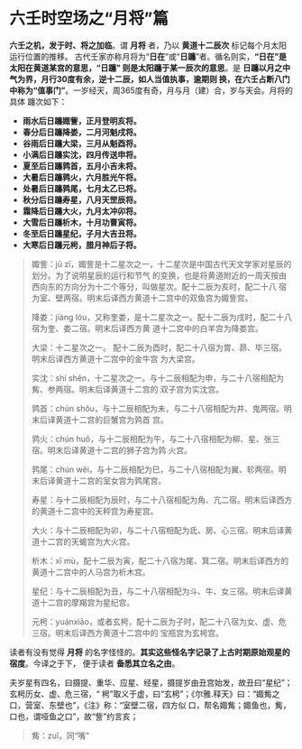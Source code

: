 六壬时空场之“月将”篇
===================================================================================
**六壬之机，发于时、将之加临**。谓 **月将** 者，乃以 **黄道十二辰次** 标记每个月太阳运行位置的推移。
古代壬家亦称月将为“**日在**”或“**日躔**”者。循名则实，**“日在”是太阳在黄道某宫的意思，“日躔”
则是太阳躔于某一辰次的意思**。是 **日躔以月之中气为界，月行30度有余，逆十二辰，如人当值执事，逾期则
换，在六壬占断八门中称为“值事门”**。一岁经天，周365度有奇，月与月（建）合，岁与天会。月将的具体
躔次如下：
+ **雨水后日躔娵訾，正月登明亥将。**
+ **春分后日躔降娄，二月河魁戌将。**
+ **谷雨后日躔大梁，三月从魁酉将。**
+ **小满后日躔实沈，四月传送申将。**
+ **夏至后日躔鹑首，五月小吉未将。** 
+ **大暑后日躔鹑火，六月胜光午将。**
+ **处暑后日躔鹑尾，七月太乙已将。**
+ **秋分后日躔寿星，八月天罡辰将。**
+ **霜降后日躔大火，九月太冲卯将。** 
+ **大雪后日躔析木，十月功曹寅将。**
+ **冬至后日躔星纪，子月大吉丑将。**
+ **大寒后日躔元枵，腊月神后子将。**

> 娵訾：jū zī，娵訾是十二星次之一，十二星次是中国古代天文学家对星辰的划分。为了说明星辰的运行和节气
> 的变换，也是将黄道附近的一周天按由西向东的方向分为十二个等分，叫做星次。配十二辰为亥时，配二十八
> 宿为室、壁两宿。明末后译西方黄道十二宫中的双鱼宫为娵訾宫。
> 
> 降娄：jiàng lóu，又称奎娄，是十二星次之一。配十二辰为戌时，配二十八宿为奎、娄二宿。明末后译西方黄
> 道十二宫中的白羊宫为降娄宫。
>
> 大梁：十二星次之一。 配十二辰为酉时，配二十八宿为胃、昴、毕三宿。明末后译西方黄道十二宫中的金牛宫
> 为大梁宫。
>
> 实沈：shí shěn，十二星次之一。与十二辰相配为申，与二十八宿相配为觜、参两宿。明末后译黄道十二宫的
> 双子宫为实沈宫。
>
> 鹑首：chún shǒu，与十二辰相配为未，与二十八宿相配为井、鬼两宿。明末后译黄道十二宫的巨蟹宫为鹑首
> 宫。
> 
> 鹑火：chún huǒ，与十二辰相配为午，与二十八宿相配为柳、星、张三宿。明末后译黄道十二宫的狮子宫为鹑
> 火宫。
> 
> 鹑尾：chún wěi，与十二辰相配为巳，与二十八宿相配为翼、轸两宿。明末后译黄道十二宫的室女宫为鹑尾宫。
>
> 寿星：与十二辰相配为辰时，与二十八宿相配为角、亢二宿。明末后译西方的黄道十二宫中的天秤宫为寿星宫。
>
> 大火：与十二辰相配为卯，与二十八宿相配为氐、房、心三宿。明末后译黄道十二宫的天蝎宫为大火宫。
>
> 析木：xī mù，配十二辰为寅，配二十八宿为尾、箕二宿。明末后译西方的黄道十二宫中的人马宫为析木宫。
>
> 星纪：与十二辰相配为丑，与二十八宿相配为斗、牛、女三宿。明末后译黄道十二宫的摩羯宫为星纪宫。
>
> 元枵：yuánxiāo，或者玄枵，配十二辰为子时，配二十八宿为女、虚、危三宿。明末后译西方黄道十二宫中的
> 宝瓶宫为玄枵宫。

读者有没有觉得 **月将** 的名字怪怪的。**其实这些怪名字记录了上古时期原始观星的宿度**。今译之于下，
便于读者 **备悉其立名之由**。

夫岁星有四名，曰摄提、重华、应星、经星，摄提岁由丑宫始发，故丑曰“星纪”；玄枵历女、虚、危三宿，“
枵”取义于虚，曰“玄枵”；《尔雅.释天》曰：“娵觜之口，营室、东壁也”，《注》称：“室壁二宿，四方似
口，帮名娵觜；娵鱼也，觜，口也，谓哑鱼之口”，故“訾”约言亥；

> 觜：zuǐ，同“嘴”
